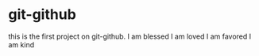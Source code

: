 # git-github
this is the first project on git-github.
I am blessed
I am loved
I am favored
I am kind
